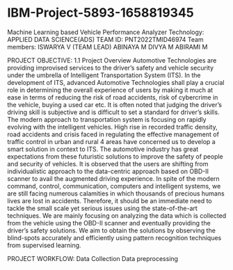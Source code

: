 # IBM-Project-5893-1658819345
Machine Learning based Vehicle Performance Analyzer
Technology: APPLIED DATA SCIENCE(ADS)
TEAM ID: PNT2022TMID46974
Team members: ISWARYA V (TEAM LEAD)
              ABINAYA M
              DIVYA M
              ABIRAMI M
 
PROJECT OBJECTIVE:
1.1 Project Overview
Automotive Technologies are providing improvised services to the driver’s safety and vehicle security under the umbrella of Intelligent Transportation System (ITS). In the development of ITS, advanced Automotive Technologies shall play a crucial role in determining the overall experience of users by making it much at ease in terms of reducing the risk of road accidents, risk of cybercrime in the vehicle, buying a used car etc. It is often noted that judging the driver’s driving skill is subjective and is difficult to set a standard for driver’s skills. The modern approach to transportation system is focusing on rapidly evolving with the intelligent vehicles. High rise in recorded traffic density, road accidents and crisis faced in regulating the effective management of traffic control in urban and rural 4 areas have concerned us to develop a smart solution in context to ITS. 
The automotive industry has great expectations from these futuristic solutions to improve the safety of people and security of vehicles. It is observed that the users are shifting from individualistic approach to the data-centric approach based on OBD-II scanner to avail the augmented driving experience. In spite of the modern command, control, communication, computers and intelligent systems, we are still facing numerous calamities in which thousands of precious humans lives are lost in accidents. Therefore, it should be an immediate need to tackle the small scale yet serious issues using the state-of-the-art techniques. We are mainly focusing on analyzing the data which is collected from the vehicle using the OBD-II scanner and eventually providing the driver’s safety solutions. We aim to obtain the solutions by observing the blind-spots accurately and efficiently using pattern recognition techniques from supervised learning.


PROJECT WORKFLOW:
Data Collection
Data preprocessing



